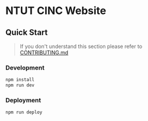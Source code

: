# NTUT CINC Website

## Quick Start

> If you don't understand this section please refer to [CONTRIBUTING.md](./CONTRIBUTING.md)

### Development

```bash
npm install
npm run dev
```

### Deployment

```bash
npm run deploy
```
